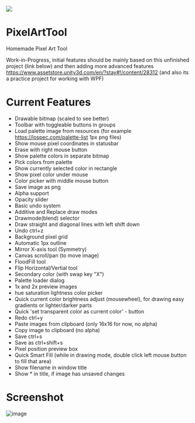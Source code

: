 [![](https://ci.appveyor.com/api/projects/status/vyfdau7shd8vhv99?svg=true)](#)

# PixelArtTool
Homemade Pixel Art Tool

Work-in-Progress, initial features should be mainly based on this unfinished project (link below) and then adding more advanced features https://www.assetstore.unity3d.com/en/?stay#!/content/28312
(and also its a practice project for working with WPF)

# Current Features
- Drawable bitmap (scaled to see better)
- Toolbar with toggleable buttons in groups
- Load palette image from resources (for example https://lospec.com/palette-list 1px png files)
- Show mouse pixel coordinates in statusbar
- Erase with right mouse button
- Show palette colors in separate bitmap
- Pick colors from palette
- Show currently selected color in rectangle
- Show pixel color under mouse
- Color picker with middle mouse button
- Save image as png
- Alpha support
- Opacity slider
- Basic undo system
- Additive and Replace draw modes
- Drawmode(blend) selector
- Draw straight and diagonal lines with left shift down
- Undo ctrl+z
- Background pixel grid
- Automatic 1px outline
- Mirror X-axis tool (Symmetry)
- Canvas scroll/pan (to move image)
- FloodFill tool
- Flip Horizontal/Vertial tool
- Secondary color (with swap key "X")
- Palette loader dialog
- 1x and 2x preview images
- hue saturation lightness color picker
- Quick current color brightness adjust (mousewheel), for drawing easy gradients or lighter/darker parts
- Quick 'set transparent color as current color' - button
- Redo ctrl+y
- Paste images from clipboard (only 16x16 for now, no alpha)
- Copy image to clipboard (no alpha)
- Save ctrl+s
- Save as ctrl+shift+s
- Pixel position preview box
- Quick Smart Fill (while in drawing mode, double click left mouse button to fill that area)
- Show filename in window title
- Show * in title, if image has unsaved changes

# Screenshot
![image](https://user-images.githubusercontent.com/5438317/53655916-4b538a00-3c5a-11e9-94d9-ad5d54a4d3b6.png)

